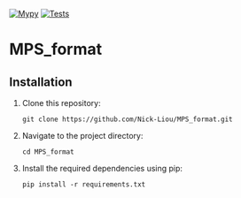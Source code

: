 [![Mypy](https://github.com/Nick-Liou/MPS_format/actions/workflows/mypy.yml/badge.svg)](https://github.com/Nick-Liou/MPS_format/actions/workflows/mypy.yml)
[![Tests](https://github.com/Nick-Liou/MPS_format/actions/workflows/pytest.yml/badge.svg)](https://github.com/Nick-Liou/MPS_format/actions/workflows/pytest.yml)

# MPS_format




## Installation

1. Clone this repository:   
    ```
    git clone https://github.com/Nick-Liou/MPS_format.git
    ```
2. Navigate to the project directory:   
    ```
    cd MPS_format
    ```
3. Install the required dependencies using pip:
    ```
    pip install -r requirements.txt
    ```


<!-- 
Use  "pipreqs . --mode no-pin" to auto generate the requirements 
note it may not work recursively  
-->

